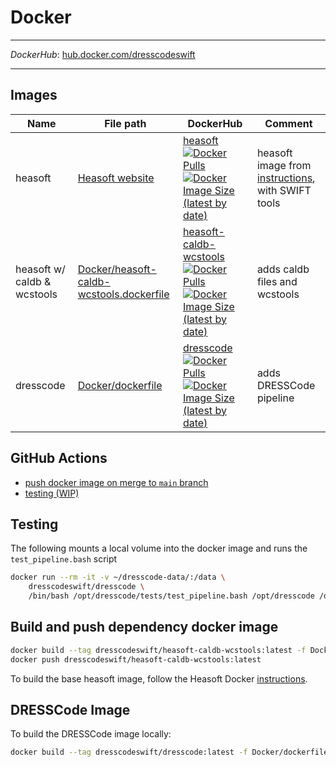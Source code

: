 # Docker

---

*DockerHub*: [hub.docker.com/dresscodeswift](https://hub.docker.com/u/dresscodeswift)

---

## Images

| Name | File path | DockerHub | Comment |
|------------|-----------|-----------|---------|
|heasoft|[Heasoft website](https://heasarc.gsfc.nasa.gov/lheasoft/docker.html)|[heasoft ![Docker Pulls](https://img.shields.io/docker/pulls/dresscodeswift/heasoft) ![Docker Image Size (latest by date)](https://img.shields.io/docker/image-size/dresscodeswift/heasoft)](https://hub.docker.com/r/dresscodeswift/heasoft)|heasoft image from [instructions](https://heasarc.gsfc.nasa.gov/lheasoft/docker.html), with SWIFT tools|
|heasoft w/ caldb & wcstools|[Docker/heasoft-caldb-wcstools.dockerfile](/Docker/heasoft-caldb-wcstools.dockerfile)|[heasoft-caldb-wcstools ![Docker Pulls](https://img.shields.io/docker/pulls/dresscodeswift/heasoft-caldb-wcstools) ![Docker Image Size (latest by date)](https://img.shields.io/docker/image-size/dresscodeswift/heasoft-caldb-wcstools)](https://hub.docker.com/r/dresscodeswift/heasoft-caldb-wcstools)|adds caldb files and wcstools|
|dresscode|[Docker/dockerfile](/Docker/dockerfile)|[dresscode ![Docker Pulls](https://img.shields.io/docker/pulls/dresscodeswift/dresscode) ![Docker Image Size (latest by date)](https://img.shields.io/docker/image-size/dresscodeswift/dresscode)](https://hub.docker.com/r/dresscodeswift/dresscode)|adds DRESSCode pipeline|

## GitHub Actions

- [push docker image on merge to `main` branch](/.github/workflows/main.yml)
- [testing (WIP)](/.github/workflows/test-pipeline.yml)

## Testing

The following mounts a local volume into the docker image and runs the `test_pipeline.bash` script

```sh
docker run --rm -it -v ~/dresscode-data/:/data \
    dresscodeswift/dresscode \
    /bin/bash /opt/dresscode/tests/test_pipeline.bash /opt/dresscode /data
```

## Build and push dependency docker image

```sh
docker build --tag dresscodeswift/heasoft-caldb-wcstools:latest -f Docker/heasoft-caldb-wcstools.dockerfile .
docker push dresscodeswift/heasoft-caldb-wcstools:latest
```

To build the base heasoft image, follow the Heasoft Docker [instructions](https://heasarc.gsfc.nasa.gov/docs/software/lheasoft/docker.html).

## DRESSCode Image

To build the DRESSCode image locally:

```sh
docker build --tag dresscodeswift/dresscode:latest -f Docker/dockerfile .
```
